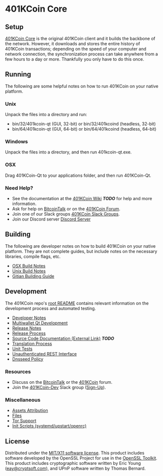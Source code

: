 401KCoin Core
=====================

Setup
---------------------
[401KCoin Core](http://401kcoin.org/wallet) is the original 401KCoin client and it builds the backbone of the network. However, it downloads and stores the entire history of 401KCoin transactions; depending on the speed of your computer and network connection, the synchronization process can take anywhere from a few hours to a day or more. Thankfully you only have to do this once.

Running
---------------------
The following are some helpful notes on how to run 401KCoin on your native platform.

### Unix

Unpack the files into a directory and run:

- bin/32/401kcoin-qt (GUI, 32-bit) or bin/32/401kcoind (headless, 32-bit)
- bin/64/401kcoin-qt (GUI, 64-bit) or bin/64/401kcoind (headless, 64-bit)

### Windows

Unpack the files into a directory, and then run 401kcoin-qt.exe.

### OSX

Drag 401KCoin-Qt to your applications folder, and then run 401KCoin-Qt.

### Need Help?

* See the documentation at the [401KCoin Wiki](https://en.bitcoin.it/wiki/Main_Page) ***TODO***
for help and more information.
* Ask for help on [BitcoinTalk](https://bitcointalk.org/index.php?topic=1262920.0) or on the [401KCoin Forum](http://forum.401kcoin.org/).
* Join one of our Slack groups [401KCoin Slack Groups](https://401kcoin.org/slack-logins/).
* Join our Discord server [Discord Server](https://discord.gg/dTRhamf)

Building
---------------------
The following are developer notes on how to build 401KCoin on your native platform. They are not complete guides, but include notes on the necessary libraries, compile flags, etc.

- [OSX Build Notes](build-osx.md)
- [Unix Build Notes](build-unix.md)
- [Gitian Building Guide](gitian-building.md)

Development
---------------------
The 401KCoin repo's [root README](https://github.com/401KCoin/401KCoin/blob/master/README.md) contains relevant information on the development process and automated testing.

- [Developer Notes](developer-notes.md)
- [Multiwallet Qt Development](multiwallet-qt.md)
- [Release Notes](release-notes.md)
- [Release Process](release-process.md)
- [Source Code Documentation (External Link)](https://dev.visucore.com/bitcoin/doxygen/) ***TODO***
- [Translation Process](translation_process.md)
- [Unit Tests](unit-tests.md)
- [Unauthenticated REST Interface](REST-interface.md)
- [Dnsseed Policy](dnsseed-policy.md)

### Resources

* Discuss on the [BitcoinTalk](https://bitcointalk.org/index.php?topic=1262920.0) or the [401KCoin](http://forum.401kcoin.org/) forum.
* Join the [401KCoin-Dev](https://401kcoin-dev.slack.com/) Slack group ([Sign-Up](https://401kcoin-dev.herokuapp.com/)).

### Miscellaneous
- [Assets Attribution](assets-attribution.md)
- [Files](files.md)
- [Tor Support](tor.md)
- [Init Scripts (systemd/upstart/openrc)](init.md)

License
---------------------
Distributed under the [MIT/X11 software license](http://www.opensource.org/licenses/mit-license.php).
This product includes software developed by the OpenSSL Project for use in the [OpenSSL Toolkit](https://www.openssl.org/). This product includes
cryptographic software written by Eric Young ([eay@cryptsoft.com](mailto:eay@cryptsoft.com)), and UPnP software written by Thomas Bernard.
